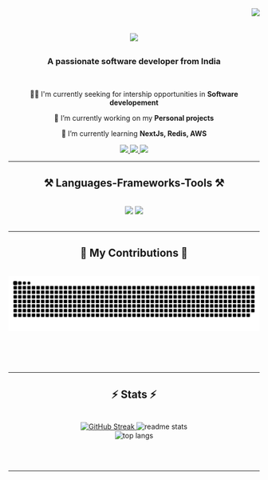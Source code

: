 <img align="right" src="https://visitor-badge.laobi.icu/badge?page_id=Ayush-kumar-bajwan.Ayush-kumar-bajwan" />

<h1 align="center">
    <img src="https://readme-typing-svg.demolab.com?font=Fira+Code&pause=1000&random=false&width=435&lines=Hi+There!+%F0%9F%91%8B%2C+I'm+Ayush+kumar.;An+aspiring+full+stack+developer%F0%9F%91%A8%E2%80%8D%F0%9F%92%BB." />
</h1>

<h3 align="center">A passionate software developer from India</h3>

<br/>

<div align="center">

👨‍💻 I'm currently seeking for intership opportunities in **Software developement**
 
 🔭 I’m currently working on my **Personal projects**
 
 🌱 I’m currently learning **NextJs, Redis, AWS**

 </div>
 
<div align="center"> 
  <a href="mailto:ayushbajwan@gmail.com">
    <img src="https://img.shields.io/badge/Gmail-333333?style=for-the-badge&logo=gmail&logoColor=red" />
  </a>
  <a href="https://www.linkedin.com/in/ayush-kumar-bajwan-9ab277225/" target="_blank">
    <img src="https://img.shields.io/badge/LinkedIn-0077B5?style=for-the-badge&logo=linkedin&logoColor=white" target="_blank" />
  </a>
  <a href="https://github.com/Ayush-kumar-bajwan" target="_blank">
     <img src="https://img.shields.io/badge/Portfolio-FF5722?style=for-the-badge&logo=todoist&logoColor=white" target="_blank" /> <!-- sqlite, safari, google-chrome are other good icon options -->
  </a>
</div>

 <hr/>
 
<h2 align="center">⚒️ Languages-Frameworks-Tools ⚒️</h2>
<br/>
<div align="center">
    <img src="https://skillicons.dev/icons?i=react,bootstrap,mui,html,css,vscode,github,figma,tailwind,git,vite,redux" />
    <img src="https://skillicons.dev/icons?i=nodejs,javascript,typescript,express,firebase,mongodb,c,cpp,java,nextjs,mysql,postman,redis" /><br>
</div>

<br/>
<hr/>
<div align="center">
  <h2>🐍 My Contributions 🐍</h2>
  <br>
  <img alt="snake eating my contributions" src="https://raw.githubusercontent.com/Ayush-kumar-bajwan/Ayush-kumar-bajwan/output/github-contribution-grid-snake.svg" />
  
  <br/><br/><br/>
</div>

<hr/>

<h2 align="center">⚡ Stats ⚡</h2>
<br>
<div align=center>
<a href="https://git.io/streak-stats">
    <img width=420 src="https://streak-stats.demolab.com/?user=Ayush-kumar-bajwan&theme=radical" alt="GitHub Streak">
</a>


  <img width=400  src="https://github-readme-stats.vercel.app/api?username=Ayush-kumar-bajwan&show_icons=true&theme=radical" alt="readme stats" />
  <br/>
  <img width="370" align="center" src="https://github-readme-stats-salesp07.vercel.app/api/top-langs/?username=Ayush-kumar-bajwan&hide=HTML&langs_count=8&layout=compact&theme=react&border_radius=10&size_weight=0.5&count_weight=0.5&exclude_repo=github-readme-stats" alt="top langs" />

</div>

<br/><br/>

<hr/>

<br/>


